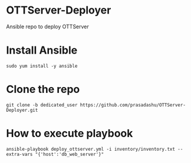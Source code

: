 # OTTServer-Deployer
Ansible repo to deploy OTTServer

# Install Ansible
```shell
sudo yum install -y ansible
```

# Clone the repo
```shell
git clone -b dedicated_user https://github.com/prasadashu/OTTServer-Deployer.git
```

# How to execute playbook
```shell
ansible-playbook deploy_ottserver.yml -i inventory/inventory.txt --extra-vars "{'host':'db_web_server'}"
```